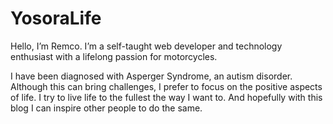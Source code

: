 # YosoraLife

Hello, I’m Remco. I’m a self-taught web developer and technology enthusiast with a lifelong passion for motorcycles.

I have been diagnosed with Asperger Syndrome, an autism disorder. Although this can bring challenges, I prefer to focus on the positive aspects of life. I try to live life to the fullest the way I want to. And hopefully with this blog I can inspire other people to do the same.